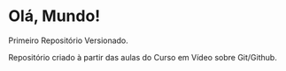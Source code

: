 # Olá, Mundo!
 Primeiro Repositório Versionado.

 Repositório criado à partir das aulas do Curso em Vídeo sobre Git/Github.
